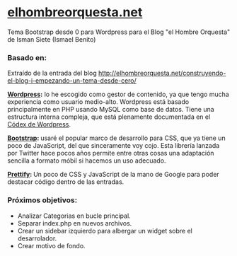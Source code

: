 # <a href="http://elhombreorquesta.net/" target="_blank">elhombreorquesta.net</a>
Tema Bootstrap desde 0 para Wordpress para el Blog "el Hombre Orquesta" de Isman Siete (Ismael Benito)


### Basado en: 

Extraído de la entrada del blog http://elhombreorquesta.net/construyendo-el-blog-i-empezando-un-tema-desde-cero/

<strong><a href="http://codex.wordpress.org/es:Main_Page" target="_blank">Wordpress</a>:</strong> lo he escogido como gestor de contenido, ya que tengo mucha experiencia como usuario medio-alto. Wordpress está basado principalmente en PHP usando MySQL como base de datos. Tiene una estructura interna compleja, que está plenamente documentada en el <a href="http://codex.wordpress.org/es:Main_Page">Códex de Wordpress</a>.

<strong><a href="http://getbootstrap.com/" target="_blank">Bootstrap</a>: </strong>usaré el popular marco de desarrollo para CSS, que ya tiene un poco de JavaScript, del que sinceramente voy cojo. Esta librería lanzada por Twitter hace pocos años permite entre otras cosas una adaptación sencilla a formato móbil si hacemos un uso adecuado.

<strong><a href="https://github.com/google/code-prettify" target="_blank">Prettify</a>: </strong>Un poco de CSS y JavaScript de la mano de Google para poder destacar código dentro de las entradas.

### Próximos objetivos: 

- Analizar Categorias en bucle principal.
- Separar index.php en nuevos archivos. 
- Crear un sidebar izquierdo para albergar un widget sobre el desarrolador. 
- Crear motivo de fondo. 
